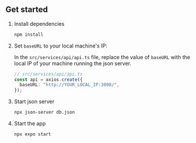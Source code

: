 ## Get started

1. Install dependencies

   ```bash
   npm install
   ```

3. Set `baseURL` to your local machine's IP:

   In the `src/services/api/api.ts` file, replace the value of `baseURL` with the local IP of your machine running the json server.

   ```ts
   // src/services/api/api.ts
   const api = axios.create({
     baseURL: "http://YOUR_LOCAL_IP:3000/",
   });

2. Start json server

   ```bash
   npx json-server db.json
   ```

3. Start the app

   ```bash
   npx expo start
   ```
